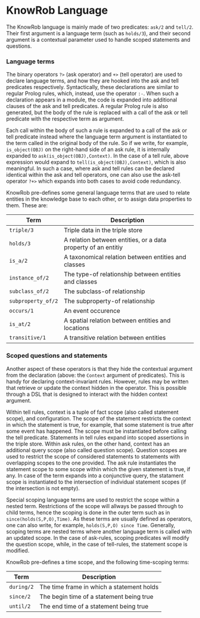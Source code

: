 KnowRob Language
=======

The KnowRob language is mainly made of two predicates: `ask/2` and `tell/2`.
Their first argument is a language term (such as `holds/3`),
and their second argument is a contextual parameter used
to handle scoped statements and questions.

### Language terms

The binary operators
`?>` (ask operator) and
`+>` (tell operator) are used to declare language terms, and
how they are hooked into the ask and tell predicates respectively.
Syntactically, these declarations are similar to regular Prolog rules,
which, instead, use the operator `:-`.
When such a declaration appears in a module, the code is 
expanded into additional clauses of the ask and tell predicates.
A regular Prolog rule is also generated, but the body of the rule
is replaced with a call of the ask or tell predicate with the respective 
term as argument.

Each call within the body of such a rule is expanded to a call of
the ask or tell predicate instead where the language term argument
is instantiated to the term called in the original body of the rule.
So if we write, for example, `is_object(OBJ)` on the right-hand side
of an ask rule, it is internally expanded to `ask(is_object(OBJ),Context)`.
In the case of a tell rule, above expression would expand to
`tell(is_object(OBJ),Context)`, which is also meaningful.
In such a case, where ask and tell rules can be declared identical
within the ask and tell operators, one can also use the ask-tell operator
`?+>` which expands into both cases to avoid code redundancy.

KnowRob pre-defines some general language terms that are used to relate entities
in the knowledge base to each other,
or to assign data properties to them.
These are:

| Term | Description |
| --- | --- |
| `triple/3`           | Triple data in the triple store |
| `holds/3`            | A relation between entities, or a data property of an entitiy |
| `is_a/2`             | A taxonomical relation between entities and classes |
| `instance_of/2`      | The type-of relationship between entities and classes |
| `subclass_of/2`      | The subclass-of relationship |
| `subproperty_of/2`   | The subproperty-of relationship |
| `occurs/1`           | An event occurence |
| `is_at/2`            | A spatial relation between entities and locations |
| `transitive/1`       | A transitive relation between entities |

### Scoped questions and statements

Another aspect of these operators is that they hide the contextual
argument from the declaration (above: the `Context` argument of predicates).
This is handy for declaring context-invariant rules.
However, rules may be written that retrieve or update the context hidden
in the operator.
This is possible through a DSL that is designed to interact
with the hidden context argument.

Within tell rules, context is a tuple of
fact scope (also called statement scope), and configuration.
The scope of the statement restricts the context
in which the statement is true, for example,
that some statement is true after some event has happened.
The scope must be instantiated before calling the tell predicate.
Statements in tell rules expand into scoped assertions in the triple store.
Within ask rules, on the other hand, context has an additional 
query scope (also called question scope).
Question scopes are used to restrict the scope
of considered statements to statements with overlapping
scopes to the one provided.
The ask rule instantiates the statement scope to some scope
within which the given statement is true, if any.
In case of the term expands into a conjunctive query,
the statament scope is instantiated to the intersection
of individual statement scopes (if the intersection is not empty).

Special scoping language terms are used to restrict the scope
within a nested term. Restrictions of the scope will allways be passed
through to child terms, hence the scoping is done in the outer term such as
in `since(holds(S,P,O),Time)`. As these terms are usually defined as operators,
one can also write, for example, `holds(S,P,O) since Time`.
Generally, scoping terms are nested terms where another language term is
called with an updated scope.
In the case of ask-rules, scoping predicates will modify the question scope,
while, in the case of tell-rules, the statement scope is modified.

KnowRob pre-defines a time scope, and the following time-scoping terms:

| Term | Description |
| --- | --- |
| `during/2` | The time frame in which a statement holds |
| `since/2`  | The begin time of a statement being true |
| `until/2`  | The end time of a statement being true |
